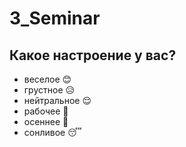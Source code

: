 # 3_Seminar

## Какое настроение у вас?
* веселое :blush:
* грустное :disappointed_relieved:
* нейтральное :relieved:
* рабочее :ghost:
* осеннее :maple_leaf:
* сонливое :sleeping: